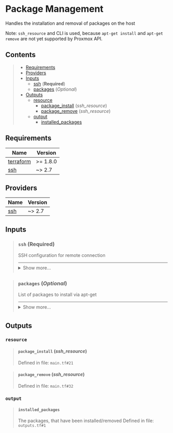 # Package Management

Handles the installation and removal of packages on the host

Note: `ssh_resource` and CLI is used, because `apt-get install`
and `apt-get remove` are not yet supported by Proxmox API.
## Contents

<blockquote>

- [Requirements](#requirements)
- [Providers](#providers)
- [Inputs](#inputs)
  - [ssh](#ssh-required) (**Required**)
  - [packages](#packages-optional) (*Optional*)
- [Outputs](#outputs)
  - [resource](#resource)
    - [package_install](#package_install-ssh_resource) (*ssh_resource*)
    - [package_remove](#package_remove-ssh_resource) (*ssh_resource*)
  - [output](#output)
    - [installed_packages](#installed_packages)</blockquote>

## Requirements

| Name | Version |
|------|---------|
| <a name="requirement_terraform"></a> [terraform](#requirement\_terraform) | >= 1.8.0 |
| <a name="requirement_ssh"></a> [ssh](#requirement\_ssh) | ~> 2.7 |
## Providers

| Name | Version |
|------|---------|
| <a name="provider_ssh"></a> [ssh](#provider\_ssh) | ~> 2.7 |

## Inputs
<blockquote>

### `ssh` (**Required**)
SSH configuration for remote connection

<details style="border-top-color: inherit; border-top-width: 0.1em; border-top-style: solid; padding-top: 0.5em; padding-bottom: 0.5em;">
  <summary>Show more...</summary>

  **Type**:
  ```hcl
    object({
    host    = string
    user    = string
    id_file = optional(string, "~/.ssh/id_rsa")
  })
  ````
  Defined in file: `variables.tf#1`

</details>
</blockquote>
<blockquote>

### `packages` (*Optional*)
List of packages to install via apt-get

<details style="border-top-color: inherit; border-top-width: 0.1em; border-top-style: solid; padding-top: 0.5em; padding-bottom: 0.5em;">
  <summary>Show more...</summary>

  **Type**:
  ```hcl
    list(string)
  ````
  **Default**:
  ```json
    []
  ```
  Defined in file: `variables.tf#14`

</details>
</blockquote>

## Outputs
### `resource`
<blockquote>

#### `package_install` (_ssh_resource_)
Defined in file: `main.tf#21`
</blockquote>
<blockquote>

#### `package_remove` (_ssh_resource_)
Defined in file: `main.tf#32`
</blockquote>

### `output`
<blockquote>

#### `installed_packages`
The packages, that have been installed/removed
Defined in file: `outputs.tf#1`
</blockquote>